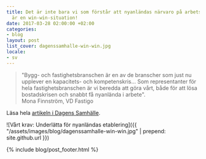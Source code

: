```yaml
---
title: Det är inte bara vi som förstår att nyanländas närvaro på arbetsmarknanden
  är en win-win-situation!
date: 2017-03-28 02:00:00 +02:00
categories:
- blog
layout: post
list_cover: dagenssamhalle-win-win.jpg
locale:
- sv
---
```


> "Bygg- och fastighetsbranschen är en av de branscher som just nu upplever en kapacitets- och kompetenskris... Som representanter för hela fastighetsbranschen är vi beredda att göra vårt, både för att lösa bostadskrisen och snabbt få nyanlända i arbete". <br>
> Mona Finnström, VD Fastigo&zwnj;&zwnj;&zwnj;&zwnj;&zwnj;&zwnj;&zwnj;&zwnj;&zwnj;&zwnj;&zwnj;&zwnj;&zwnj;&zwnj;&zwnj;


Läsa hela
[artikeln i Dagens Samhälle](https://www.dagenssamhalle.se/debatt/vart-krav-underlaetta-foer-nyanlaendas-etablering-31960).

![Vårt krav: Underlätta för nyanländas etablering]({{ "/assets/images/blog/dagenssamhalle-win-win.jpg" | prepend: site.github.url }})

{% include blog/post_footer.html %}
